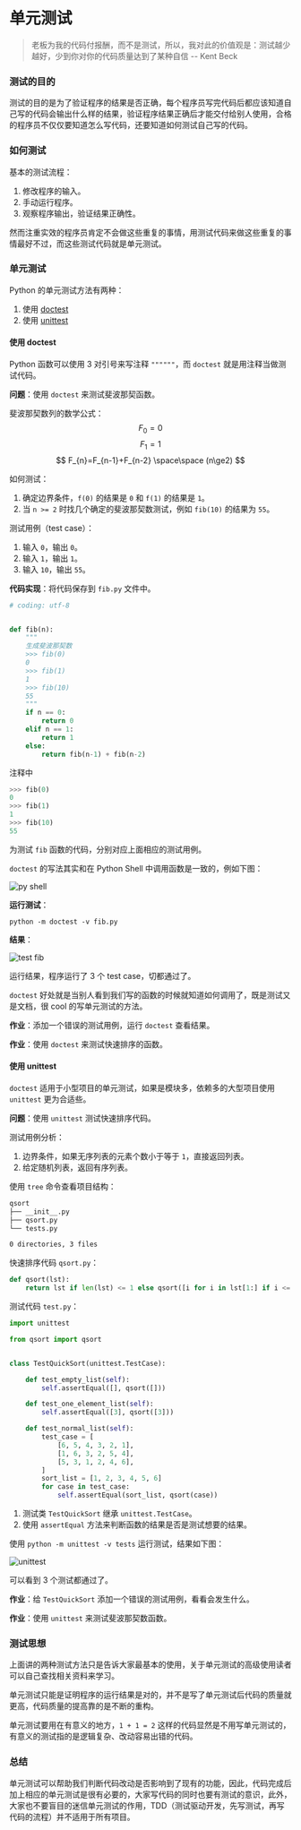 # 单元测试

> 老板为我的代码付报酬，而不是测试，所以，我对此的价值观是：测试越少越好，少到你对你的代码质量达到了某种自信 -- Kent Beck

### 测试的目的
测试的目的是为了验证程序的结果是否正确，每个程序员写完代码后都应该知道自己写的代码会输出什么样的结果，验证程序结果正确后才能交付给别人使用，合格的程序员不仅仅要知道怎么写代码，还要知道如何测试自己写的代码。

### 如何测试
基本的测试流程：

1. 修改程序的输入。
2. 手动运行程序。
3. 观察程序输出，验证结果正确性。

然而注重实效的程序员肯定不会做这些重复的事情，用测试代码来做这些重复的事情最好不过，而这些测试代码就是单元测试。

### 单元测试
Python 的单元测试方法有两种：

1. 使用 [doctest](https://docs.python.org/2/library/doctest.html)
2. 使用 [unittest](https://docs.python.org/2/library/unittest.html)

#### 使用 doctest
Python 函数可以使用 3 对引号来写注释 `""""""`，而 `doctest` 就是用注释当做测试代码。

**问题**：使用 `doctest` 来测试斐波那契函数。

斐波那契数列的数学公式：
$$
F_{0}=0
$$
$$
F_{1}=1
$$
$$
F_{n}=F_{n-1}+F_{n-2} \space\space (n\ge2)
$$

如何测试：

1. 确定边界条件，`f(0)` 的结果是 `0` 和 `f(1)` 的结果是 `1`。
2. 当 `n >= 2` 时找几个确定的斐波那契数测试，例如 `fib(10)` 的结果为 `55`。

测试用例（test case）：

1. 输入 `0`，输出 `0`。
2. 输入 `1`，输出 `1`。
3. 输入 `10`，输出 `55`。

**代码实现**：将代码保存到 `fib.py` 文件中。
``` python
# coding: utf-8


def fib(n):
    """
    生成斐波那契数
    >>> fib(0)
    0
    >>> fib(1)
    1
    >>> fib(10)
    55
    """
    if n == 0:
        return 0
    elif n == 1:
        return 1
    else:
        return fib(n-1) + fib(n-2)
```

注释中
``` python
>>> fib(0)
0
>>> fib(1)
1
>>> fib(10)
55
```
为测试 `fib` 函数的代码，分别对应上面相应的测试用例。

`doctest` 的写法其实和在 Python Shell 中调用函数是一致的，例如下图：

![py shell](http://cdn.defcoding.com/0C00245A-1C17-4FDF-9540-A0C85C239C80.png)

**运行测试**：

`python -m doctest -v fib.py`

**结果**：

![test fib](http://cdn.defcoding.com/BBDBA7A5-CBAD-414F-A45D-42B1D97C3722.png)

运行结果，程序运行了 3 个 test case，切都通过了。

`doctest` 好处就是当别人看到我们写的函数的时候就知道如何调用了，既是测试又是文档，很 cool 的写单元测试的方法。

**作业**：添加一个错误的测试用例，运行 `doctest` 查看结果。

**作业**：使用 `doctest` 来测试快速排序的函数。

#### 使用 unittest
`doctest` 适用于小型项目的单元测试，如果是模块多，依赖多的大型项目使用 `unittest` 更为合适些。

**问题**：使用 `unittest` 测试快速排序代码。

测试用例分析：

1. 边界条件，如果无序列表的元素个数小于等于 `1`，直接返回列表。
2. 给定随机列表，返回有序列表。

使用 `tree` 命令查看项目结构：
``` bash
qsort
├── __init__.py
├── qsort.py
└── tests.py

0 directories, 3 files
```

快速排序代码 `qsort.py`：
``` python
def qsort(lst):
    return lst if len(lst) <= 1 else qsort([i for i in lst[1:] if i <= lst[0]]) + [lst[0]] + qsort([i for i in lst[1:] if i > lst[0]])
```

测试代码 `test.py`：
``` python
import unittest

from qsort import qsort


class TestQuickSort(unittest.TestCase):

    def test_empty_list(self):
        self.assertEqual([], qsort([]))

    def test_one_element_list(self):
        self.assertEqual([3], qsort([3]))

    def test_normal_list(self):
        test_case = [
            [6, 5, 4, 3, 2, 1],
            [1, 6, 3, 2, 5, 4],
            [5, 3, 1, 2, 4, 6],
        ]
        sort_list = [1, 2, 3, 4, 5, 6]
        for case in test_case:
            self.assertEqual(sort_list, qsort(case))
```
1. 测试类 `TestQuickSort` 继承 `unittest.TestCase`。
2. 使用 `assertEqual` 方法来判断函数的结果是否是测试想要的结果。

使用 `python -m unittest -v tests` 运行测试，结果如下图：

![unittest](http://cdn.defcoding.com/7B20E24D-05A9-4867-B421-1BDDDDCD6AA7.png)

可以看到 3 个测试都通过了。

**作业**：给 `TestQuickSort` 添加一个错误的测试用例，看看会发生什么。

**作业**：使用 `unittest` 来测试斐波那契数函数。

### 测试思想
上面讲的两种测试方法只是告诉大家最基本的使用，关于单元测试的高级使用读者可以自己查找相关资料来学习。

单元测试只能是证明程序的运行结果是对的，并不是写了单元测试后代码的质量就更高，代码质量的提高靠的是不断的重构。

单元测试要用在有意义的地方，`1 + 1 = 2` 这样的代码显然是不用写单元测试的，有意义的测试指的是逻辑复杂、改动容易出错的代码。

### 总结
单元测试可以帮助我们判断代码改动是否影响到了现有的功能，因此，代码完成后加上相应的单元测试是很有必要的，大家写代码的同时也要有测试的意识，此外，大家也不要盲目的迷信单元测试的作用，TDD（测试驱动开发，先写测试，再写代码的流程）并不适用于所有项目。
